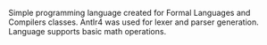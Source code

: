 Simple programming language created for Formal Languages and Compilers classes. Antlr4 was used for lexer and parser generation.
Language supports basic math operations.